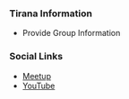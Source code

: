 ### Tirana Information
* Provide Group Information

### Social Links
* [Meetup](https://www.meetup.com/owasp-tirane-chapter/?eventOrigin=home_groups_you_organize)
* [YouTube](https://www.youtube.com/channel/UCWkfj_JlDaDbhHksWHQ_p9w)



